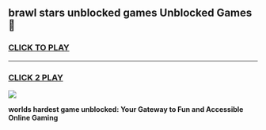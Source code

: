 
## brawl stars unblocked games Unblocked Games👋
<h3>
<a href="https://premium.freeplayer.one?title=brawl_stars_unblocked_games&ref=16F">CLICK TO PLAY</a></h3>
<hr>

<h3>
<a href="https://premium.freeplayer.one?title=brawl_stars_unblocked_games&ref=16F">CLICK 2 PLAY</a>
  
</h3>

<a href="https://premium.freeplayer.one?title=brawl_stars_unblocked_games&ref=16F/"><img src="https://clearcache.store/games.png"></a>


**worlds hardest game unblocked: Your Gateway to Fun and Accessible Online Gaming**
